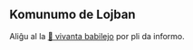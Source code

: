 ## Komunumo de Lojban

Aliĝu al la [💬 vivanta babilejo](https://lojban.pw/en/articles/live_chat/) por pli da informo.
